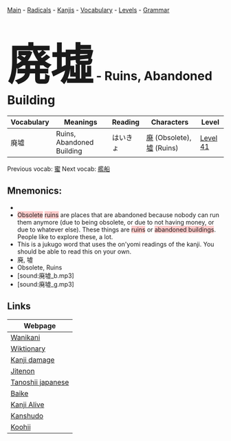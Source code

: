 <style> bigfont {font-size: 100px}</style>
[Main](../README.md) -
[Radicals](../radicals.md) -
[Kanjis](../kanjis.md) -
[Vocabulary](../vocabulary.md) -
[Levels](../levels.md) -
[Grammar](../grammar.md)
# <bigfont> 廃墟</bigfont> - Ruins, Abandoned Building 

| Vocabulary | Meanings | Reading | Characters | Level |
| --- | --- | --- | --- | --- |
| 廃墟 | Ruins, Abandoned Building | はいきょ |  [廃](../kanjis/廃.md) (Obsolete), [墟](../kanjis/墟.md) (Ruins) | [Level 41](../levels/wk_level41.md) |

Previous vocab: [蜜](蜜.md) Next vocab: [艦船](艦船.md) 

## Mnemonics:

* 
* <span style="background-color:#ffcccb"> Obsolete</span> <span style="background-color:#ffcccb"> ruins</span> are places that are abandoned because nobody can run them anymore (due to being obsolete, or due to not having money, or due to whatever else). These things are <span style="background-color:#ffcccb"> ruins</span> or <span style="background-color:#ffcccb"> abandoned buildings</span>. People like to explore these, a lot.
* This is a jukugo word that uses the on'yomi readings of the kanji. You should be able to read this on your own.
* 廃, 墟
* Obsolete, Ruins
* [sound:廃墟_b.mp3]
* [sound:廃墟_g.mp3]


## Links 

| Webpage |
| --- |
| [Wanikani          ](https://www.wanikani.com/kanji/廃墟) |
| [Wiktionary        ](https://en.wiktionary.org/wiki/廃墟) |
| [Kanji damage      ](http://www.kanjidamage.com/kanji/search?utf8=✓&q=廃墟) |
| [Jitenon           ](https://jitenon.com/kanji/廃墟) |
| [Tanoshii japanese ](https://www.tanoshiijapanese.com/dictionary/kanji.cfm?k=廃墟) |
| [Baike             ](https://baike.baidu.com/item/廃墟) |
| [Kanji Alive       ](https://app.kanjialive.com/廃墟) |
| [Kanshudo          ](https://www.kanshudo.com/searchmn?q=廃墟) |
| [Koohii            ](https://kanji.koohii.com/study/kanji/廃墟) |
